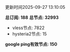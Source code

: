 更新时间2025-09-27 13:10:05

**总订阅: 188**
**总节点: 32993**
- vless节点: 7822
- hysteria2节点: 15

**google ping有效节点: 150**
